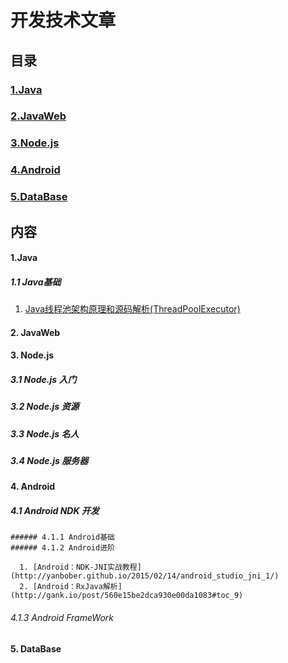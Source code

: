 # 开发技术文章
## 目录
### [1.Java](#user-content-1java-1)
### [2.JavaWeb](#user-content-2-javaweb)
### [3.Node.js](#user-content-3-nodejs)
### [4.Android](#user-content-4-android)
### [5.DataBase](#user-content-5-database)
## 内容
#### 1.Java
##### 1.1 Java基础

1. [Java线程池架构原理和源码解析(ThreadPoolExecutor)](http://blog.csdn.net/xieyuooo/article/details/8718741)

#### 2. JavaWeb
#### 3. Node.js
##### 3.1 Node.js 入门
##### 3.2 Node.js 资源
##### 3.3 Node.js 名人
##### 3.4 Node.js 服务器
#### 4. Android
  ##### 4.1 Android NDK 开发
    ###### 4.1.1 Android基础
    ###### 4.1.2 Android进阶

      1. [Android：NDK-JNI实战教程](http://yanbober.github.io/2015/02/14/android_studio_jni_1/)
      2. [Android：RxJava解析](http://gank.io/post/560e15be2dca930e00da1083#toc_9)

###### 4.1.3 Android FrameWork


#### 5. DataBase
